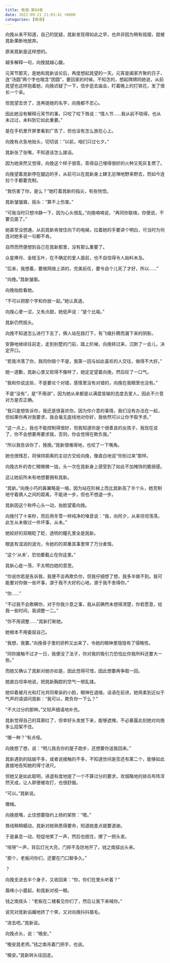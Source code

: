 ```yaml
---
title: 晚潮-第84章
date: 2022-09-21 11:03:41 +0800
categories: [晚潮]
---
```


向挽从来不知道，自己的犹疑，晁新发现得如此之早，也并非因为稍有摇摆，就被晁新果断地放弃。

原来晁新是这样想的。

越多解释一句，向挽就越心酸。

元宵节那天，是她和晁新谈论后，再度想起晁望的一天。元宵是阖家齐聚的日子，连“汤圆”两个字也暗含“团圆”，要回家的时候，不知怎的，想起牌牌同她说，从前晁望也这样抱着她，向挽迟疑了一下，信步逛去庙会，盯着晚上的打铁花，发了很长一个呆。

但晁望去世了，连再提她的名字，向挽都不忍心。

因此她没有解释元宵节的事，只咬了咬下唇说：“情人节……我从前不晓得，也从未过过，未料到它如此重要。”

是在手机里开屏里看到广告了，但也没有怎么放在心上。

向挽有点急地抬头，切切说：“以前，咱们只过七夕。”

晁新张了张嘴，不知道该怎么接话。

因为她突然又觉得，向挽这个样子很乖，乖得自己埋得很好的火种又死灰复燃了。

向挽望着晁新停在腿边的手，从前可以在晁新身上肆无忌惮地野来野去，而如今连拉个手都要克制。

“我伤害了你，是么？”她盯着晁新的指尖，有些恍惚。

晁新皱皱眉，摇头：“算不上伤害。”

“可我当时只想冷静一下，因为心头很乱，”向挽喃喃说，“再同你联络，你便说，不要见面了。”

她甚至没想通，从前晁新肯按住向下的电梯，拉着她的手要讲个明白，可当时为何连对她多说一句都不肯。

自然而然便想到自己在晁新那里，没有那么重要了。

众星捧月、金枝玉叶，在不确定的爱人面前，也不自信得令人始料未及。

“后来，我想着，要做网络上讲的，完美前任，要令自个儿死了才好，所以……”

“向挽。”晁新皱眉。

向挽抬脸看她。

“不可以把那个字和你放一起。”她认真道。

向挽心里一涩，又有点甜，她低声说：“是个比喻。”

晁新仍然摇头。

向挽不知道怎么进行下去了，俩人站在路灯下，有飞蛾扑腾而漏下来的阴影。

安静地继续往前走，走到别墅的门前，踏上阶梯，向挽转过来，沉默了一会儿，决定开口。

“若我冷落了你，我同你赔个不是，我第一回与如此喜欢的人交往，做得不大好。”

她一道歉，晁新心里又软得不像样了，她定定望着向挽，然后叹了一口气。

“我和你说这些，不是要论个对错，感情里没有对错的，向挽在我眼里也没有。”

不是“没有”，是“不用讲”，因为她从来都是以满盘皆输的态度去爱人，因此不介意对方是否正确。

“我只是想告诉你，我还是很喜欢你。因为你介意的事情，我们没有办法在一起，但如果你再对我要求，我会毫无底线地对你好，我依然可以让你予取予求。”

“这一点上，我也不能控制得很好，但我知道你是个很善良的女孩子，我现在说了，你不会想要再要求我，否则，你会觉得在欺负我。”

“所以我告诉你了，挽挽。”晁新很难得地，也咬了一下嘴角。

她也很残忍，将保持距离的主动方交给向挽，像直白地说“你别过来”那样。

向挽古朴的杏仁眼微微一拢，头一次在晁新身上感受到了如此不加掩饰的脆弱感。

这让她前所未有地想要拥有晁新。

“晁新。”向挽小巧的鼻翼略是一缩，因为站在阶梯上而比晁新高了半个头，她克制地守着俩人之间的距离，不能进一步，但也不想退一步。

晁新因这个称呼心头一动，抬脸望着向挽。

向挽忖了十来秒，而后用冬雪一样纯净的嗓音说：“我，向阿夕，从来坦坦荡荡，此生从未做过一件坏事，从未。”

她姣好的双眼眨了眨，透明的瞳孔里全是晁新。

眼底有湿润的波光，令她的的郑重其事里带了万分柔情。

“这个‘从未’，恐怕要截止在你这里。”

晁新心底一荡，不太明白她的意思。

“你说你若是告诉我，我便不会再欺负你，但我仔细想了想，我多半做不到。我可能要对你做一些坏事，源于我不大好的心地，源于我不舍得你。”

“你……”

“不过我不会欺瞒你，对于你我介意之事，我从前确然未想得清楚，你若愿意，给我一些时间，我调整一二。”

“你不用调整……”晁新打断她。

她根本不用委屈自己。

“我想，我要。”向挽骨子里的骄矜又出来了，令她的眼神里隐隐有了侵略性。

“同你接触不过才一日，我便没了法子，你对我的吸引力恐怕比你我所料还要大一些。”

而她又确认了晁新对她亦如是，因此觉得可惜，因此想要再争取一回。

她直白坦率地说，把晁新胸腔的空气一顿乱揉。

她仰着被月光和灯光共同晕染的小脸，眼神在退缩，话语在前进，她用柔到近似于气声的语调问晁新：“我可以，欺负你一下么？”

“不大过分的那种。”又轻声细语地补充。

晁新觉得自己的耳廓红了，但幸好头发放下来，能够遮掩，不必暴露此刻她对向挽多么招架不住。

“哪一种？”有点哑。

向挽想了想，说：“明儿我去你的屋子跑步，还想要你送我回来。”

晁新遇到的姑娘不多，或者说接触的不多，不知道世间是否还有第二个，能够如此直接地告知她的得寸进尺。

但她又是如此聪明，进退有度地提了一个不算过分的要求，攻城略地的排兵布阵浑然天成，让人即便被攻打，也很舒服。

“可以。”晁新说。

缴械。

向挽抿嘴，止住想要隐约上扬的架势：“嗯。”

唇线稍稍蠕动，晁新对她熟悉得要命，知道她差点就要道谢。

于是鼻息一动，短促地笑了一声，然后也抿住，撩了一把头发。

“吱呀”一声，背后灯光大亮，门猝不及防地开了，钱之南探出头来。

“那个，老板问你们，还要在门口聊多久。”

？

向挽支进去半个身子，又收回来：“你，你们在里头听着？”

眉峰小小蹙起，和晁新对视一眼。

钱之南摇头：“老板在二楼看见你们了，然后让我下来喊你。”

说完对晁新谄媚地挤了个笑，又对向挽抖抖眉毛。

“进去吧。”晁新说。

向挽点头，说：“晚安。”

“晚安晁老师。”钱之南吊着门把手，也说。

“晚安。”晁新转头往回走。

